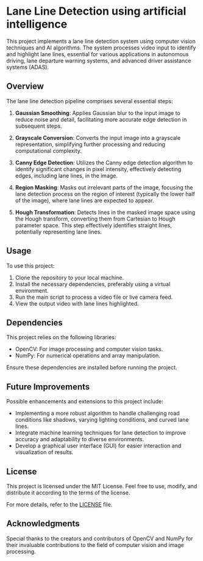 # Lane Line Detection using artificial intelligence

This project implements a lane line detection system using computer vision techniques and AI algorithms. The system processes video input to identify and highlight lane lines, essential for various applications in autonomous driving, lane departure warning systems, and advanced driver assistance systems (ADAS).

## Overview

The lane line detection pipeline comprises several essential steps:

1. **Gaussian Smoothing**: Applies Gaussian blur to the input image to reduce noise and detail, facilitating more accurate edge detection in subsequent steps.

2. **Grayscale Conversion**: Converts the input image into a grayscale representation, simplifying further processing and reducing computational complexity.

3. **Canny Edge Detection**: Utilizes the Canny edge detection algorithm to identify significant changes in pixel intensity, effectively detecting edges, including lane lines, in the image.

4. **Region Masking**: Masks out irrelevant parts of the image, focusing the lane detection process on the region of interest (typically the lower half of the image), where lane lines are expected to appear.

5. **Hough Transformation**: Detects lines in the masked image space using the Hough transform, converting them from Cartesian to Hough parameter space. This step effectively identifies straight lines, potentially representing lane lines.

## Usage

To use this project:

1. Clone the repository to your local machine.
2. Install the necessary dependencies, preferably using a virtual environment.
3. Run the main script to process a video file or live camera feed.
4. View the output video with lane lines highlighted.

## Dependencies

This project relies on the following libraries:

- OpenCV: For image processing and computer vision tasks.
- NumPy: For numerical operations and array manipulation.

Ensure these dependencies are installed before running the project.

## Future Improvements

Possible enhancements and extensions to this project include:

- Implementing a more robust algorithm to handle challenging road conditions like shadows, varying lighting conditions, and curved lane lines.
- Integrate machine learning techniques for lane detection to improve accuracy and adaptability to diverse environments.
- Develop a graphical user interface (GUI) for easier interaction and visualization of results.

## License

This project is licensed under the MIT License. Feel free to use, modify, and distribute it according to the terms of the license.

For more details, refer to the [LICENSE](LICENSE) file.

## Acknowledgments

Special thanks to the creators and contributors of OpenCV and NumPy for their invaluable contributions to the field of computer vision and image processing.

